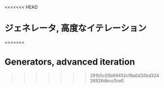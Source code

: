 
<<<<<<< HEAD
# ジェネレータ, 高度なイテレーション
=======
# Generators, advanced iteration
>>>>>>> 291b5c05b99452cf8a0d32bd32426926dbcc0ce0
